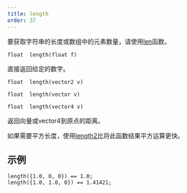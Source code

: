```yaml
---
title: length
order: 37
---
```

要获取字符串的长度或数组中的元素数量，请使用[len](/zh-cn/houdini-vex/arrays/len "返回数组的长度")函数。

`float  length(float f)`

直接返回给定的数字。

`float  length(vector2 v)`

`float  length(vector v)`

`float  length(vector4 v)`

返回向量或vector4到原点的距离。

如果需要平方长度，使用[length2](/zh-cn/houdini-vex/math/length2 "返回向量或vector4的平方距离")比将此函数结果平方运算更快。

## 示例

```vex
length({1.0, 0, 0}) == 1.0;
length({1.0, 1.0, 0}) == 1.41421;

```
